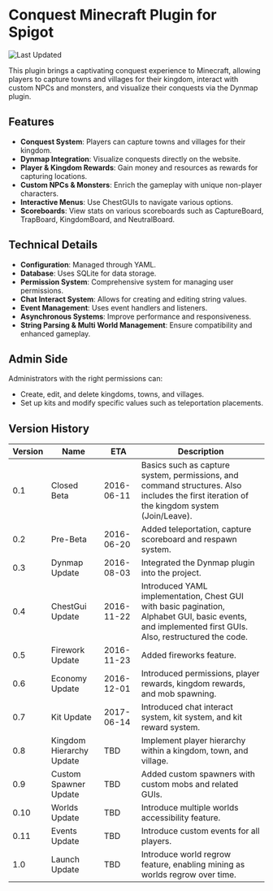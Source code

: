 # Conquest Minecraft Plugin for Spigot
![Last Updated](https://img.shields.io/badge/Last%20Updated-2023--09--27-green)

This plugin brings a captivating conquest experience to Minecraft, allowing players to capture towns and villages for their kingdom, interact with custom NPCs and monsters, and visualize their conquests via the Dynmap plugin.

## Features
- **Conquest System**: Players can capture towns and villages for their kingdom.
- **Dynmap Integration**: Visualize conquests directly on the website.
- **Player & Kingdom Rewards**: Gain money and resources as rewards for capturing locations.
- **Custom NPCs & Monsters**: Enrich the gameplay with unique non-player characters.
- **Interactive Menus**: Use ChestGUIs to navigate various options.
- **Scoreboards**: View stats on various scoreboards such as CaptureBoard, TrapBoard, KingdomBoard, and NeutralBoard.

## Technical Details
- **Configuration**: Managed through YAML.
- **Database**: Uses SQLite for data storage.
- **Permission System**: Comprehensive system for managing user permissions.
- **Chat Interact System**: Allows for creating and editing string values.
- **Event Management**: Uses event handlers and listeners.
- **Asynchronous Systems**: Improve performance and responsiveness.
- **String Parsing & Multi World Management**: Ensure compatibility and enhanced gameplay.

## Admin Side
Administrators with the right permissions can:
- Create, edit, and delete kingdoms, towns, and villages.
- Set up kits and modify specific values such as teleportation placements.

## Version History

| Version | Name                     | ETA        | Description |
| ------- | ------------------------ | ---------- | ----------- |
| 0.1     | Closed Beta              | 2016-06-11 | Basics such as capture system, permissions, and command structures. Also includes the first iteration of the kingdom system (Join/Leave). |
| 0.2     | Pre-Beta                 | 2016-06-20 | Added teleportation, capture scoreboard and respawn system. |
| 0.3     | Dynmap Update            | 2016-08-03 | Integrated the Dynmap plugin into the project. |
| 0.4     | ChestGui Update          | 2016-11-22 | Introduced YAML implementation, Chest GUI with basic pagination, Alphabet GUI, basic events, and implemented first GUIs. Also, restructured the code. |
| 0.5     | Firework Update          | 2016-11-23 | Added fireworks feature. |
| 0.6     | Economy Update           | 2016-12-01 | Introduced permissions, player rewards, kingdom rewards, and mob spawning. |
| 0.7     | Kit Update               | 2017-06-14 | Introduced chat interact system, kit system, and kit reward system. |
| 0.8     | Kingdom Hierarchy Update | TBD        | Implement player hierarchy within a kingdom, town, and village. |
| 0.9     | Custom Spawner Update    | TBD        | Added custom spawners with custom mobs and related GUIs. |
| 0.10    | Worlds Update            | TBD        | Introduce multiple worlds accessibility feature. |
| 0.11    | Events Update            | TBD        | Introduce custom events for all players. |
| 1.0     | Launch Update            | TBD        | Introduce world regrow feature, enabling mining as worlds regrow over time. |

